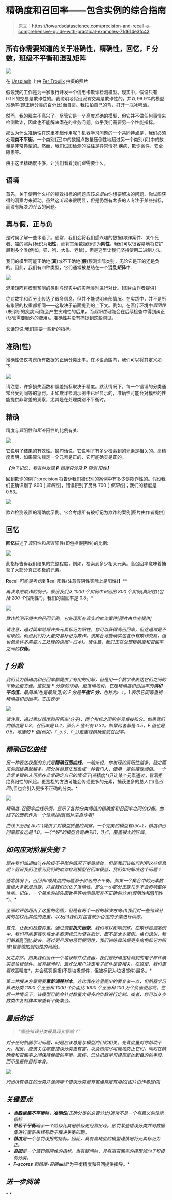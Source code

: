 # 精确度和召回率——包含实例的综合指南

> 原文：<https://towardsdatascience.com/precision-and-recall-a-comprehensive-guide-with-practical-examples-71d614e3fc43>

## 所有你需要知道的关于准确性，精确性，回忆，F 分数，班级不平衡和混乱矩阵

![](img/b229f2c63c8ab028e610c8544c4e14f0.png)

在 [Unsplash](https://unsplash.com?utm_source=medium&utm_medium=referral) 上由 [Fer Troulik](https://unsplash.com/@fertroulik?utm_source=medium&utm_medium=referral) 拍摄的照片

假设我的工作是为一家银行开发一个信用卡欺诈检测模型。现实中，假设只有 0.1%的交易是欺诈性的。我聪明地假设*没有*交易是欺诈性的，并以 99.9%的模型准确率(即正确分类的百分比)而自豪。我拍拍自己的背，打开一瓶冰啤酒。

然而，我的雇主不高兴了。尽管它是一个高度准确的模型，但它并不做任何事情来检测欺诈，因此也不能解决潜在的业务问题。似乎我们需要另一个性能指标。

那么为什么准确性在这里不起作用呢？机器学习问题的一个共同特点是，我们必须处理**类不平衡**。一个类别(正)中的数据点数量压倒性地超过另一个类别(负)中的数量是非常典型的。然而，我们试图检测的往往是异常情况:疾病、欺诈案件、安全隐患等。

由于这里精确度不够，让我们看看我们*做*需要什么。

## **语境**

首先，关于使用什么样的绩效指标的问题应该*总是*由你想要解决的问题、你试图获得的洞察力来驱动。虽然这听起来很明显，但是仍然有太多的人专注于某些指标，而没有解决*为什么*的问题。

## 真与假，正与负

是时候了解一些术语了。通常，我们会将我们感兴趣的数据(欺诈案件、某个死者、猫的照片)标识为**阳性**，而将其余数据标识为**阴性**。我们可以很容易地将它扩展到多个类(例如，猫、狗、大象、老鼠)，但是这里让我们坚持使用二进制方法。

我们的模型可能正确地(**真**)或不正确地(**假**)预测实际类别，无论它是正的还是负的。因此，我们有四种类型，它们通常被总结在一个**混乱矩阵**中:

![](img/45d921e1a213739391d6baccd8b584f6.png)

混淆矩阵将模型预测的类别与现实中的实际类别进行对比。[图片由作者提供]

绝对数字和百分比传达了很多信息，但并不能说明全部情况。在实践中，并不是所有象限的权重都相同——这取决于前面提到的上下文。例如，在医疗环境中*假阴性*(未诊断的疾病)可能会产生灾难性的后果，而*假阳性*可能会在后续检查中得到纠正(尽管需要额外的费用)。准确性并没有捕捉到这些洞见。

长话短说:我们需要一些新的指标。

## 准确(性)

准确性仅仅考虑所有数据的正确分类比率。在术语范围内，我们可以将其定义如下:

![](img/6acde532ef54e6ef843e8dcc33612afa.png)

请注意，许多损失函数和误差指标取决于精度。默认情况下，每一个错误的分类通常会受到同等的惩罚。正如欺诈检测示例中已经显示的，准确性可能会对模型的性能提供非常差的洞察，尤其是在处理类别不平衡时。

## 精确

精度与*真*阳性和*所有*阳性的比例有关:

![](img/d2f074945c977c54b88402c8ef1227f8.png)

它说明了结果的有效性。换句话说，它说明了有多少检索到的元素是相关的。高精度表明，如果算法规定一个元素是正的，它可能确实是正的。

*【为了记忆，我有时发现* ***P*** *精度只涉及* ***P*** *预测* *阳性】*

回到欺诈的例子:precision 将告诉我们被识别的案例中有多少是欺诈性的。假设我们正确识别了 800 ( *真阳性*)，错误识别了另外 700 ( *假阳性*)；我们的精度是 0.53。

![](img/ae20c80000c95fef82504ff762d0001b.png)

欺诈检测设置的精确度示例。它会考虑所有被标记为欺诈的案例[图片由作者提供]

## 回忆

**回忆**描述了*真*阳性和*所有*阳性(即包括假阴性)的比例:

![](img/179fdae6c5bad1d1ec552f6d259f5856.png)

此指标告诉我们结果的完整程度，例如，检索到多少相关元素。高召回率意味着捕获了大部分真正积极的元素。

****R****ecall 可能是考虑到****R****eal 阳性(注意假阴性实际上是阳性)】**

*再次考虑欺诈的例子。假设我们从 1000 个实例中识别出 800 个实例(*真阳性*)(包括 200 个*假阴性*)。我们的召回率是 0.8。*

*![](img/f7b1914dfa4977ee5b8363049158dac6.png)*

*欺诈检测环境中的召回示例。它处理所有真实的欺诈案件[图片由作者提供]*

*请注意，通过简单地将许多元素标记为阳性，您可以获得高召回率，但这通常是不可取的。假设我们将大量交易标记为欺诈。该集合可能确实包含所有欺诈交易，但也包含许多需要人工处理的误报(=成本)。请注意，我们正在处理精确度和召回率之间的**权衡**。*

## *f 分数*

*我们认为精确度和召回率都提供了有用的见解，但是用一个数字来表达它们之间的平衡会更方便。这就是 F 分数的作用。更准确地说，它是精确度和召回率的**调和平均值**。最简单(也是最常见)的 F 分是**平衡 F 分**，也称为`F_1`。1 表示它同等重视精确度和召回率。它由表示*

*![](img/1f218bcb9581a29d75ecd34e059eea7f.png)*

*请注意，通过乘以精度和召回率(分子)，两个指标之间的差异将被扣分。如果我们的精度是 0.8，召回率是 0.2，那么 F 值只有 0.32。如果两者都是 0.5，F 值也是 0.5。可选的 F 值(例如，`F_0.5`、`F_2`)更重视精确度或召回率。*

## *精确回忆曲线*

*另一种表达权衡的方式是**精确召回曲线**。一般来说，你发现的真阳性越多，随之而来的假结果就越多。把分类器算法想象成一种看门人，使用一定的接受阈值。一个非常关键的人可能在非常确定自己的情况下(高*精度*)只让某个元素通过，冒着拒绝真阳性的风险。更宽松的方法可能会传递更多的元素，捕获更多的总人口(高*召回*),但也会引入更多不正确的分类。*

*![](img/ccb73111d05f17757249a4317b64bfaa.png)*

*精确度-召回率曲线示例，显示了各种分类阈值的精确度和召回率之间的权衡。曲线下的面积作为一个性能指标[图片来自作者]*

*曲线下面积( *AUC* )提供了对模型质量的洞察。一个完美的模型有`AUC=1`，精度和召回率都永远是 1.0。一个“好”的模型会弯曲到(1，1)点，覆盖很大的区域。*

## *如何应对阶层失衡？*

*现在我们知道*如何*在阶级不平衡的情况下衡量绩效，但是我们该如何利用这些信息呢？假设我们注意到我们的欺诈检测模型召回率很低，我们如何解决这个问题？*

*通常情况下，召回和/或精度的问题源于阶级的不平衡。如果一个集合中的元素数量绝大多数是负数，并且我们优化了准确性，那么一小部分正数几乎不会影响整体性能。记住，一个简单的损失函数平等地测量所有不正确的分类(*假阴性*和*假阳性*)。*

*全面的评估超出了这里的范围，但是有两个一般的解决方向:(I)我们对一些错误分类的加权比其他的更重，以及(ii)我们对包含较少否定的子集进行训练。*

*首先，让我们检查称重。通过调整**损失函数**，我们可以影响训练。在欺诈检测案例中，我们可能更喜欢将太多案例标记为潜在欺诈，而不是太少案例。换句话说，我们朝着*高回忆*驶去。通过更严厉地惩罚假阴性，我们训练算法将更多病例标记为阳性(冒着增加假阳性的风险)。*

*反之亦然。如果我们设计一个垃圾邮件过滤器，我们最好确定检测到的电子邮件确实是垃圾邮件。当有疑问时，最好让用户决定电子邮件是否相关。在这里，我们更喜欢*高精度*，并会惩罚误报(不是垃圾邮件，但被标记为垃圾邮件)最多。*

*第二种解决方案需要**重新调整样本**。这比我在这里提出的要复杂一点，但机器学习算法分类 1000 个正面和 1000 个负面比 1000 个正面和 100 万个负面更容易。在后一种情况下，该模型可能会针对数量大得多的负数进行定制。或者，您可以从少数类中复制样本来重新平衡集合。*

## *最后的话*

> *“哪些错误分类最具现实影响？”*

*对于任何机器学习问题，问题应该总是与模型的目的相关。光背度量对你帮助不大。相反，应该关注哪些错误分类更有害，以及如何尽可能地防止它们，同时在精确度和召回率之间保持健康的平衡。最终，记住机器学习模型是达到目的的手段，而不是最终目标本身。*

*![](img/a12456da9a7200a6435fad920f142650.png)*

*列出所有潜在的分类并强调哪个错误分类最有害通常是有用的[图片由作者提供]*

## *关键要点*

*   ***当数据集不平衡时，准确性**(正确分类的总百分比)通常不是一个有意义的性能指标*
*   ***阶级不平衡**暗示一个阶级比其他阶级更经常出现。惩罚某些错误分类并对数据集进行重新采样有助于解决失衡问题。*
*   ***精度**是一个惩罚误报的指标。因此，具有高精度的模型谨慎地将元素标记为正。*
*   ***召回**是一个惩罚假阴性的指标。当有疑问时，具有高召回率的模型倾向于积极的分类。*
*   ***F-scores** 和**精度-召回曲线**为平衡精度和召回提供指导。*

## *进一步阅读*

*[](http://www.chioka.in/class-imbalance-problem/)  [](https://en.wikipedia.org/wiki/Precision_and_recall)  [](https://machinelearningmastery.com/roc-curves-and-precision-recall-curves-for-classification-in-python/)  [](https://machinelearningmastery.com/random-oversampling-and-undersampling-for-imbalanced-classification/) *